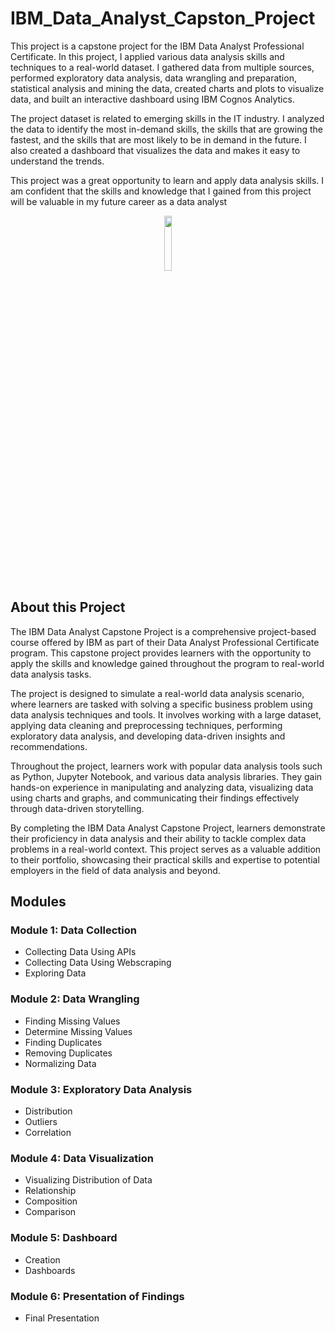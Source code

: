 # IBM_Data_Analyst_Capston_Project
This project is a capstone project for the IBM Data Analyst Professional Certificate. In this project, I applied various data analysis skills and techniques to a real-world dataset. I gathered data from multiple sources, performed exploratory data analysis, data wrangling and preparation, statistical analysis and mining the data, created charts and plots to visualize data, and built an interactive dashboard using IBM Cognos Analytics.

The project dataset is related to emerging skills in the IT industry. I analyzed the data to identify the most in-demand skills, the skills that are growing the fastest, and the skills that are most likely to be in demand in the future. I also created a dashboard that visualizes the data and makes it easy to understand the trends.

This project was a great opportunity to learn and apply data analysis skills. I am confident that the skills and knowledge that I gained from this project will be valuable in my future career as a data analyst


<p align="center">
<img src="https://raw.githubusercontent.com/roshangrewal/IBM-Data-Science-Professional-Certification/master/IBM-Banner.png" width=15% height=15%>


## About this Project

The IBM Data Analyst Capstone Project is a comprehensive project-based course offered by IBM as part of their Data Analyst Professional Certificate program. This capstone project provides learners with the opportunity to apply the skills and knowledge gained throughout the program to real-world data analysis tasks.

The project is designed to simulate a real-world data analysis scenario, where learners are tasked with solving a specific business problem using data analysis techniques and tools. It involves working with a large dataset, applying data cleaning and preprocessing techniques, performing exploratory data analysis, and developing data-driven insights and recommendations.

Throughout the project, learners work with popular data analysis tools such as Python, Jupyter Notebook, and various data analysis libraries. They gain hands-on experience in manipulating and analyzing data, visualizing data using charts and graphs, and communicating their findings effectively through data-driven storytelling.

By completing the IBM Data Analyst Capstone Project, learners demonstrate their proficiency in data analysis and their ability to tackle complex data problems in a real-world context. This project serves as a valuable addition to their portfolio, showcasing their practical skills and expertise to potential employers in the field of data analysis and beyond.

## Modules

### **Module 1:** Data Collection
- Collecting Data Using APIs
- Collecting Data Using Webscraping
- Exploring Data

### **Module 2:** Data Wrangling
- Finding Missing Values
- Determine Missing Values
- Finding Duplicates
- Removing Duplicates
- Normalizing Data

### **Module 3:** Exploratory Data Analysis
- Distribution
- Outliers
- Correlation

### **Module 4:** Data Visualization
- Visualizing Distribution of Data
- Relationship
- Composition
- Comparison

### **Module 5:** Dashboard
- Creation
- Dashboards

### **Module 6:** Presentation of Findings
- Final Presentation
